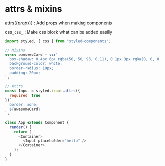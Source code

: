 # attrs & mixins

attrs({_props_}) : Add props when making components

css`_css_` : Make css block what can be added easilly

```js
import styled, { css } from "styled-components";

// Mixins
const awesomeCard = css`
  box-shadow: 0 4px 6px rgba(50, 50, 93, 0.11), 0 1px 3px rgba(0, 0, 0, 0.08);
  background-color: white;
  border-radius: 10px;
  padding: 20px;
`;

// Attrs
const Input = styled.input.attrs({
  required: true
})`
  border: none;
  ${awesomeCard}
`;

class App extends Component {
  render() {
    return (
      <Container>
        <Input placeholder="hello" />
      </Container>
    );
  }
}
```
